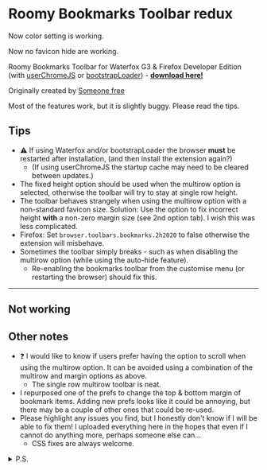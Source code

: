# Roomy Bookmarks Toolbar redux #
Now color setting is working.

Now no favicon hide are working.

Roomy Bookmarks Toolbar for Waterfox G3 & Firefox Developer Edition (with [userChromeJS](https://github.com/xiaoxiaoflood/firefox-scripts) or [bootstrapLoader](https://github.com/xiaoxiaoflood/firefox-scripts/tree/master/extensions/bootstrapLoader)) - __[download here!](https://github.com/p1usminus/roomybookmarksredux/releases/latest)__

Originally created by [Someone free](https://web.archive.org/web/20191029180906/https://legacycollector.org/firefox-addons/210846/index.html)

Most of the features work, but it is slightly buggy. Please read the tips.

## Tips ##
* :warning: If using Waterfox and/or bootstrapLoader the browser __must__ be restarted after installation, (and then install the extension again?)
  * (If using userChromeJS the startup cache may need to be cleared between updates.)
* The fixed height option should be used when the multirow option is selected, otherwise the toolbar will try to stay at single row height.
* The toolbar behaves strangely when using the multirow option with a non-standard favicon size. Solution: Use the option to fix incorrect height __with__ a non-zero margin size (see 2nd option tab). I wish this was less complicated.
* Firefox: Set `browser.toolbars.bookmarks.2h2020` to false otherwise the extension will misbehave.
* Sometimes the toolbar simply breaks - such as when disabling the multirow option (while using the auto-hide feature).
  * Re-enabling the bookmarks toolbar from the customise menu (or restarting the browser) should fix this.
  
- - - -

## Not working


## Other notes ##
* :question: I would like to know if users prefer having the option to scroll when using the multirow option. It can be avoided using a combination of the multirow and margin options as above.
  * The single row multirow toolbar is neat.
* I repurposed one of the prefs to change the top & bottom margin of bookmark items. Adding new prefs looks like it could be annoying, but there may be a couple of other ones that could be re-used.
* Please highlight any issues you find, but I honestly don't know if I will be able to fix them! I uploaded everything here in the hopes that even if I cannot do anything more, perhaps someone else can...
	* CSS fixes are always welcome.

<details>
  <summary>P.S.</summary>
  <p>Thank you to Someone free, xiaoxiaoflood, 117649, Alex and the Thunderbird team! :clap:</p>
  <p>I only really use the autohide feature of Roomy, but after getting that to work again I thought it would be fun to get the rest of the features of this extension working again. It was, mostly.</p>
</details>
